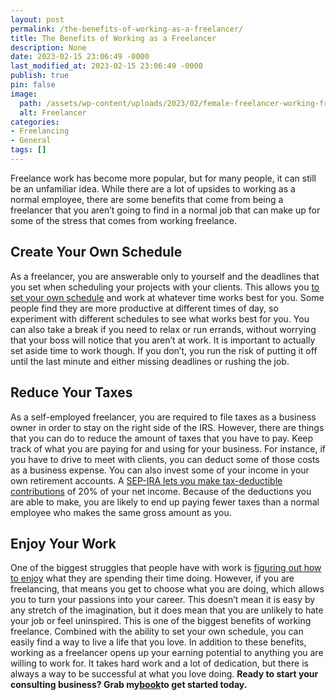 ```yaml
---
layout: post
permalink: /the-benefits-of-working-as-a-freelancer/
title: The Benefits of Working as a Freelancer
description: None
date: 2023-02-15 23:06:49 -0000
last_modified_at: 2023-02-15 23:06:49 -0000
publish: true
pin: false
image:
  path: /assets/wp-content/uploads/2023/02/female-freelancer-working-from-home.jpg
  alt: Freelancer
categories:
- Freelancing
- General
tags: []
---
```

Freelance work has become more popular, but for many people, it can still be an unfamiliar idea. While there are a lot of upsides to working as a normal employee, there are some benefits that come from being a freelancer that you aren’t going to find in a normal job that can make up for some of the stress that comes from working freelance.

## **Create Your Own Schedule**

As a freelancer, you are answerable only to yourself and the deadlines that you set when scheduling your projects with your clients. This allows you [to set your own schedule](https://blog.xolo.io/how-to-create-an-optimal-work-schedule-as-a-freelancer) and work at whatever time works best for you. Some people find they are more productive at different times of day, so experiment with different schedules to see what works best for you.  You can also take a break if you need to relax or run errands, without worrying that your boss will notice that you aren’t at work. It is important to actually set aside time to work though. If you don’t, you run the risk of putting it off until the last minute and either missing deadlines or rushing the job.

## **Reduce Your Taxes**

As a self-employed freelancer, you are required to file taxes as a business owner in order to stay on the right side of the IRS. However, there are things that you can do to reduce the amount of taxes that you have to pay. Keep track of what you are paying for and using for your business. For instance, if you have to drive to meet with clients, you can deduct some of those costs as a business expense.  You can also invest some of your income in your own retirement accounts. A [SEP-IRA lets you make tax-deductible contributions](https://www.planperfectretirement.com/sep-vs-401k/) of 20% of your net income. Because of the deductions you are able to make, you are likely to end up paying fewer taxes than a normal employee who makes the same gross amount as you.

## **Enjoy Your Work**

One of the biggest struggles that people have with work is [figuring out how to enjoy](https://www.tomedes.com/translator-hub/being-freelancer-makes-you-happier-person.php) what they are spending their time doing. However, if you are freelancing, that means you get to choose what you are doing, which allows you to turn your passions into your career. This doesn’t mean it is easy by any stretch of the imagination, but it does mean that you are unlikely to hate your job or feel uninspired. This is one of the biggest benefits of working freelance. Combined with the ability to set your own schedule, you can easily find a way to live a life that you love. In addition to these benefits, working as a freelancer opens up your earning potential to anything you are willing to work for. It takes hard work and a lot of dedication, but there is always a way to be successful at what you love doing. **Ready to start your consulting business? Grab my**[**book**](https://ebook.katebagoy.com/lto)**to get started today.**
